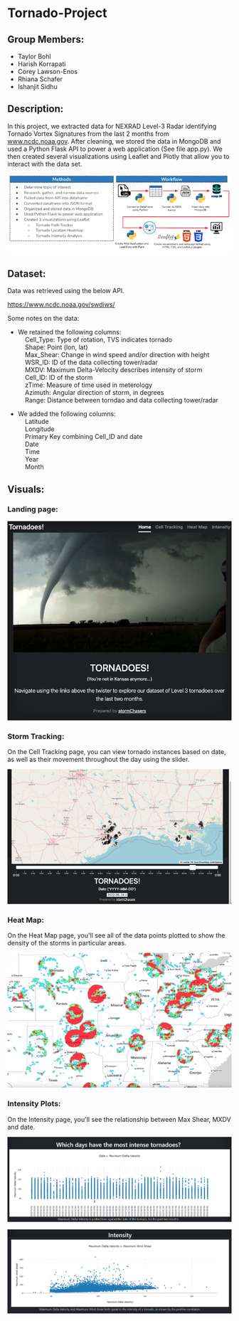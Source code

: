 # Tornado-Project

## Group Members:

- Taylor Bohl
- Harish Korrapati
- Corey Lawson-Enos
- Rhiana Schafer
- Ishanjit Sidhu

## Description:
In this project, we extracted data for NEXRAD Level-3 Radar identifying Tornado Vortex Signatures from the last 2 months from www.ncdc.noaa.gov. After cleaning, we stored the data in MongoDB and used a Python Flask API to power a web application (See file app.py). We then created several visualizations using Leaflet and Plotly that allow you to interact with the data set.

![methods](imgs/methods.png)

## Dataset:

Data was retrieved using the below API. 

https://www.ncdc.noaa.gov/swdiws/

Some notes on the data:  
- We retained the following columns:  
&nbsp;&nbsp;&nbsp;&nbsp;Cell_Type: Type of rotation, TVS indicates tornado  
&nbsp;&nbsp;&nbsp;&nbsp;Shape: Point (lon, lat)  
&nbsp;&nbsp;&nbsp;&nbsp;Max_Shear: Change in wind speed and/or direction with height  
&nbsp;&nbsp;&nbsp;&nbsp;WSR_ID: ID of the data collecting tower/radar  
&nbsp;&nbsp;&nbsp;&nbsp;MXDV: Maximum Delta-Velocity describes intensity of storm  
&nbsp;&nbsp;&nbsp;&nbsp;Cell_ID: ID of the storm  
&nbsp;&nbsp;&nbsp;&nbsp;zTime: Measure of time used in meterology  
&nbsp;&nbsp;&nbsp;&nbsp;Azimuth: Angular direction of storm, in degrees  
&nbsp;&nbsp;&nbsp;&nbsp;Range: Distance between torndao and data collecting tower/radar 

- We added the following columns:  
&nbsp;&nbsp;&nbsp;&nbsp;Latitude  
&nbsp;&nbsp;&nbsp;&nbsp;Longitude  
&nbsp;&nbsp;&nbsp;&nbsp;Primary Key combining Cell_ID and date  
&nbsp;&nbsp;&nbsp;&nbsp;Date  
&nbsp;&nbsp;&nbsp;&nbsp;Time  
&nbsp;&nbsp;&nbsp;&nbsp;Year  
&nbsp;&nbsp;&nbsp;&nbsp;Month  


## Visuals:

### Landing page:
![homepage](imgs/homepage.png)

### Storm Tracking:
On the Cell Tracking page, you can view tornado instances based on date, as well as their movement throughout the day using the slider.

![tracking](imgs/tracking.png)

### Heat Map:
On the Heat Map page, you'll see all of the data points plotted to show the density of the storms in particular areas.

![heatmap](imgs/heatmap.png)

### Intensity Plots:
On the Intensity page, you'll see the relationship between Max Shear, MXDV and date.

![image](imgs/image.png)

![image2](imgs/image2.png)


